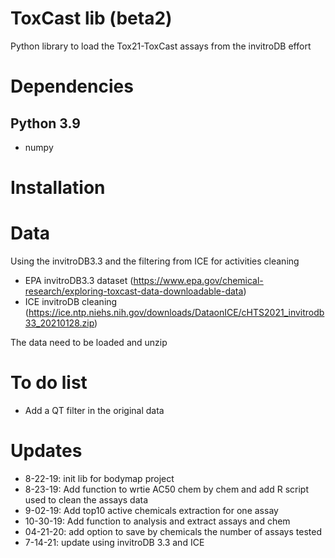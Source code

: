 # ToxCast lib (beta2)
Python library to load the Tox21-ToxCast assays from the invitroDB effort

# Dependencies
## Python 3.9
- numpy

# Installation


# Data
Using the invitroDB3.3 and the filtering from ICE for activities cleaning
- EPA invitroDB3.3 dataset (https://www.epa.gov/chemical-research/exploring-toxcast-data-downloadable-data)
- ICE invitroDB cleaning (https://ice.ntp.niehs.nih.gov/downloads/DataonICE/cHTS2021_invitrodb33_20210128.zip)

The data need to be loaded and unzip



# To do list
- Add a QT filter in the original data

# Updates
- 8-22-19: init lib for bodymap project
- 8-23-19: Add function to wrtie AC50 chem by chem and add R script used to clean the assays data
- 9-02-19: Add top10 active chemicals extraction for one assay
- 10-30-19: Add function to analysis and extract assays and chem
- 04-21-20: add option to save by chemicals the number of assays tested
- 7-14-21: update using invitroDB 3.3 and ICE